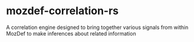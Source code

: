 # mozdef-correlation-rs
A correlation engine designed to bring together various signals from within MozDef to make inferences about related information
